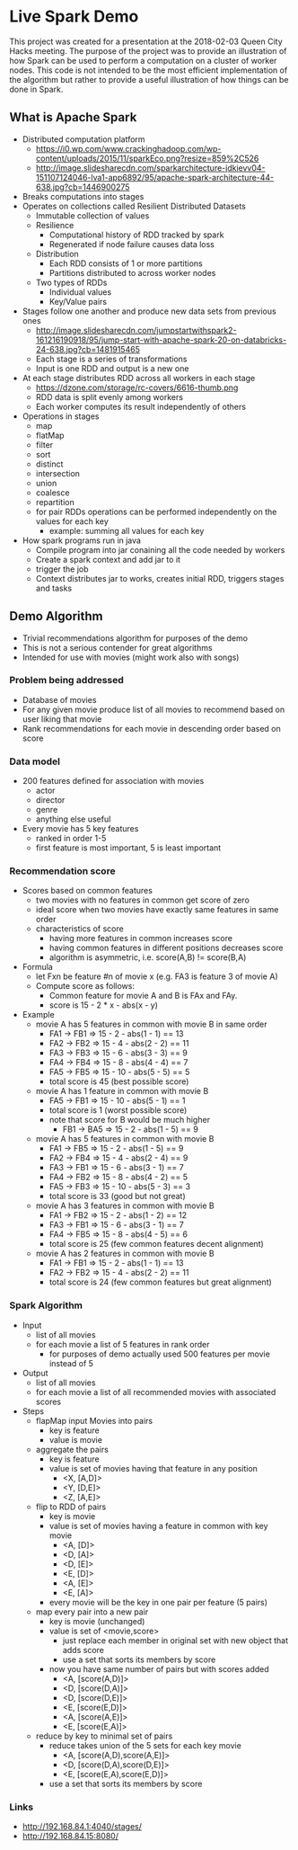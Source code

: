 # Live Spark Demo

This project was created for a presentation at the 2018-02-03 Queen City Hacks meeting.  The purpose of the project was to provide an illustration of how Spark can be used to perform a computation on a cluster of worker nodes.  This code is not intended to be the most efficient implementation of the algorithm but rather to provide a useful illustration of how things can be done in Spark.

## What is Apache Spark

- Distributed computation platform
    - https://i0.wp.com/www.crackinghadoop.com/wp-content/uploads/2015/11/sparkEco.png?resize=859%2C526
    - http://image.slidesharecdn.com/sparkarchitecture-jdkievv04-151107124046-lva1-app6892/95/apache-spark-architecture-44-638.jpg?cb=1446900275
- Breaks computations into stages
- Operates on collections called Resilient Distributed Datasets
    - Immutable collection of values
    - Resilience
        - Computational history of RDD tracked by spark
        - Regenerated if node failure causes data loss
    - Distribution
        - Each RDD consists of 1 or more partitions
        - Partitions distributed to across worker nodes
    - Two types of RDDs
        - Individual values
        - Key/Value pairs
- Stages follow one another and produce new data sets from previous ones
    - http://image.slidesharecdn.com/jumpstartwithspark2-161216190918/95/jump-start-with-apache-spark-20-on-databricks-24-638.jpg?cb=1481915465
    - Each stage is a series of transformations
    - Input is one RDD and output is a new one
- At each stage distributes RDD across all workers in each stage
    - https://dzone.com/storage/rc-covers/6616-thumb.png
    - RDD data is split evenly among workers
    - Each worker computes its result independently of others
- Operations in stages
    - map
    - flatMap
    - filter
    - sort
    - distinct
    - intersection
    - union
    - coalesce
    - repartition
    - for pair RDDs operations can be performed independently on the values for each key
        - example: summing all values for each key
- How spark programs run in java
    - Compile program into jar conaining all the code needed by workers
    - Create a spark context and add jar to it
    - trigger the job
    - Context distributes jar to works, creates initial RDD, triggers stages and tasks

## Demo Algorithm

- Trivial recommendations algorithm for purposes of the demo
- This is not a serious contender for great algorithms
- Intended for use with movies (might work also with songs)

### Problem being addressed

- Database of movies
- For any given movie produce list of all movies to recommend based on user liking that movie
- Rank recommendations for each movie in descending order based on score

### Data model

- 200 features defined for association with movies
    - actor
    - director
    - genre
    - anything else useful
- Every movie has 5 key features
    - ranked in order 1-5
    - first feature is most important, 5 is least important

### Recommendation score

- Scores based on common features
    - two movies with no features in common get score of zero
    - ideal score when two movies have exactly same features in same order
    - characteristics of score
        - having more features in common increases score
        - having common features in different positions decreases score
        - algorithm is asymmetric, i.e. score(A,B) != score(B,A)
- Formula
    - let Fxn be feature #n of movie x (e.g. FA3 is feature 3 of movie A)
    - Compute score as follows:
        - Common feature for movie A and B is FAx and FAy.
        - score is 15 - 2 * x - abs(x - y)
- Example
    - movie A has 5 features in common with movie B in same order
        - FA1 -> FB1 => 15 -  2 - abs(1 - 1) == 13
        - FA2 -> FB2 => 15 -  4 - abs(2 - 2) == 11
        - FA3 -> FB3 => 15 -  6 - abs(3 - 3) ==  9
        - FA4 -> FB4 => 15 -  8 - abs(4 - 4) ==  7
        - FA5 -> FB5 => 15 - 10 - abs(5 - 5) ==  5
        - total score is 45 (best possible score)
    - movie A has 1 feature in common with movie B
        - FA5 -> FB1 => 15 - 10 - abs(5 - 1) == 1
        - total score is 1 (worst possible score)
        - note that score for B would be much higher
            - FB1 -> BA5 => 15 - 2 - abs(1 - 5) == 9
    - movie A has 5 features in common with movie B
        - FA1 -> FB5 => 15 -  2 - abs(1 - 5) == 9
        - FA2 -> FB4 => 15 -  4 - abs(2 - 4) == 9
        - FA3 -> FB1 => 15 -  6 - abs(3 - 1) == 7
        - FA4 -> FB2 => 15 -  8 - abs(4 - 2) == 5
        - FA5 -> FB3 => 15 - 10 - abs(5 - 3) == 3
        - total score is 33 (good but not great)
    - movie A has 3 features in common with movie B
        - FA1 -> FB2 => 15 - 2 - abs(1 - 2) == 12
        - FA3 -> FB1 => 15 - 6 - abs(3 - 1) == 7
        - FA4 -> FB5 => 15 - 8 - abs(4 - 5) == 6
        - total score is 25 (few common features decent alignment)
    - movie A has 2 features in common with movie B
        - FA1 -> FB1 => 15 - 2 - abs(1 - 1) == 13
        - FA2 -> FB2 => 15 - 4 - abs(2 - 2) == 11
        - total score is 24 (few common features but great alignment)


### Spark Algorithm

- Input
    - list of all movies
    - for each movie a list of 5 features in rank order
        - for purposes of demo actually used 500 features per movie instead of 5
- Output
    - list of all movies
    - for each movie a list of all recommended movies with associated scores
- Steps
    - flapMap input Movies into pairs
        - key is feature
        - value is movie
    - aggregate the pairs
        - key is feature
        - value is set of movies having that feature in any position
            - <X, [A,D]>
            - <Y, [D,E]>
            - <Z, [A,E]>
    - flip to RDD of pairs
        - key is movie
        - value is set of movies having a feature in common with key movie
            - <A, [D]>
            - <D, [A]>
            - <D, [E]>
            - <E, [D]>
            - <A, [E]>
            - <E, [A]>
        - every movie will be the key in one pair per feature (5 pairs)
    - map every pair into a new pair
        - key is movie (unchanged)
        - value is set of <movie,score>
            - just replace each member in original set with new object that adds score
            - use a set that sorts its members by score
        - now you have same number of pairs but with scores added
            - <A, [score(A,D)]>
            - <D, [score(D,A)]>
            - <D, [score(D,E)]>
            - <E, [score(E,D)]>
            - <A, [score(A,E)]>
            - <E, [score(E,A)]>
    - reduce by key to minimal set of pairs
        - reduce takes union of the 5 sets for each key movie
            - <A, [score(A,D),score(A,E)]>
            - <D, [score(D,A),score(D,E)]>
            - <E, [score(E,A),score(E,D)]>
        - use a set that sorts its members by score
    
### Links

- http://192.168.84.1:4040/stages/
- http://192.168.84.15:8080/
